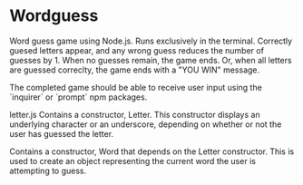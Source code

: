 # Wordguess
<p>Word guess game using Node.js. Runs exclusively in the terminal. Correctly guesed letters appear, and any wrong guess reduces the number of guesses by 1. When no guesses remain, the game ends. Or, when all letters are guessed correclty, the game ends with a "YOU WIN" message.</p>
<p>The completed game should be able to receive user input using the `inquirer` or `prompt` npm packages.</p>
<p>letter.js Contains a constructor, Letter. This constructor displays an underlying character or an underscore, depending on whether or not the user has guessed the letter.</p>
<p>Contains a constructor, Word that depends on the Letter constructor. This is used to create an object representing the current word the user is attempting to guess.</p>
